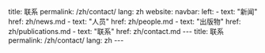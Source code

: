 title: 联系
permalink: /zh/contact/
lang: zh
website:
	navbar:
		left:
			- text: "新闻"
				href: zh/news.md
			- text: "人员"
				href: zh/people.md
			- text: "出版物"
				href: zh/publications.md
			- text: "联系"
				href: zh/contact.md
		---
		title: 联系
		permalink: /zh/contact/
		lang: zh
		---
